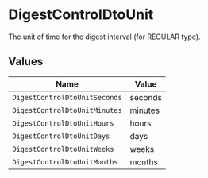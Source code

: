 # DigestControlDtoUnit

The unit of time for the digest interval (for REGULAR type).


## Values

| Name                          | Value                         |
| ----------------------------- | ----------------------------- |
| `DigestControlDtoUnitSeconds` | seconds                       |
| `DigestControlDtoUnitMinutes` | minutes                       |
| `DigestControlDtoUnitHours`   | hours                         |
| `DigestControlDtoUnitDays`    | days                          |
| `DigestControlDtoUnitWeeks`   | weeks                         |
| `DigestControlDtoUnitMonths`  | months                        |